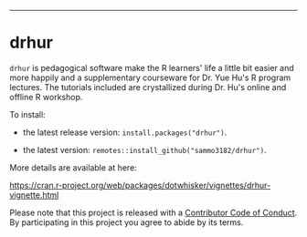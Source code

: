 ------------------------------------------------------------------------
drhur
=========

`drhur` is pedagogical software make the R learners' life a little bit easier and more happily and a supplementary courseware for Dr. Yue Hu's R program lectures. 
The tutorials included are crystallized during Dr. Hu's online and offline R workshop. 

To install:

* the latest release version: `install.packages("drhur")`.
+ the latest version: `remotes::install_github("sammo3182/drhur")`.

More details are available at here:

https://cran.r-project.org/web/packages/dotwhisker/vignettes/drhur-vignette.html


Please note that this project is released with a [Contributor Code of Conduct](https://github.com/sammo3182/drhur/blob/master/CONDUCT.md). By participating in this project you agree to abide by its terms.
